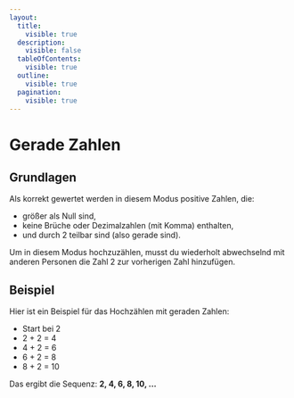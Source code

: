 ```yaml
---
layout:
  title:
    visible: true
  description:
    visible: false
  tableOfContents:
    visible: true
  outline:
    visible: true
  pagination:
    visible: true
---
```


# Gerade Zahlen

## Grundlagen

Als korrekt gewertet werden in diesem Modus positive Zahlen, die:

* größer als Null sind,
* keine Brüche oder Dezimalzahlen (mit Komma) enthalten,
* und durch 2 teilbar sind (also gerade sind).

Um in diesem Modus hochzuzählen, musst du wiederholt abwechselnd mit anderen Personen die Zahl 2 zur vorherigen Zahl hinzufügen.

## Beispiel

Hier ist ein Beispiel für das Hochzählen mit geraden Zahlen:

* Start bei 2
* 2 + 2 = 4
* 4 + 2 = 6
* 6 + 2 = 8
* 8 + 2 = 10

Das ergibt die Sequenz: **2, 4, 6, 8, 10, …**
